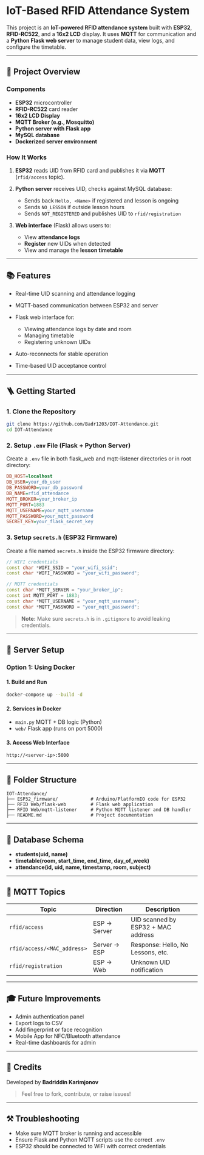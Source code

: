 # IoT-Based RFID Attendance System

This project is an **IoT-powered RFID attendance system** built with **ESP32**, **RFID-RC522**, and a **16x2 LCD** display. It uses **MQTT** for communication and a **Python Flask web server** to manage student data, view logs, and configure the timetable.

---

## 🚀 Project Overview

### Components

* **ESP32** microcontroller
* **RFID-RC522** card reader
* **16x2 LCD Display**
* **MQTT Broker (e.g., Mosquitto)**
* **Python server with Flask app**
* **MySQL database**
* **Dockerized server environment**

### How It Works

1. **ESP32** reads UID from RFID card and publishes it via **MQTT** (`rfid/access` topic).
2. **Python server** receives UID, checks against MySQL database:

   * Sends back `Hello, <Name>` if registered and lesson is ongoing
   * Sends `NO_LESSON` if outside lesson hours
   * Sends `NOT_REGISTERED` and publishes UID to `rfid/registration`
3. **Web interface** (Flask) allows users to:

   * View **attendance logs**
   * **Register** new UIDs when detected
   * View and manage the **lesson timetable**

---

## 📚 Features

* Real-time UID scanning and attendance logging
* MQTT-based communication between ESP32 and server
* Flask web interface for:

  * Viewing attendance logs by date and room
  * Managing timetable
  * Registering unknown UIDs
* Auto-reconnects for stable operation
* Time-based UID acceptance control

---

## 🪜 Getting Started

### 1. Clone the Repository

```bash
git clone https://github.com/Badr1203/IOT-Attendance.git
cd IOT-Attendance
```

### 2. Setup `.env` File (Flask + Python Server)

Create a `.env` file in both flask_web and mqtt-listener directories or in root directory:

```ini
DB_HOST=localhost
DB_USER=your_db_user
DB_PASSWORD=your_db_password
DB_NAME=rfid_attendance
MQTT_BROKER=your_broker_ip
MQTT_PORT=1883
MQTT_USERNAME=your_mqtt_username
MQTT_PASSWORD=your_mqtt_password
SECRET_KEY=your_flask_secret_key
```

### 3. Setup `secrets.h` (ESP32 Firmware)

Create a file named `secrets.h` inside the ESP32 firmware directory:

```cpp
// WIFI credentials
const char *WIFI_SSID = "your_wifi_ssid";
const char *WIFI_PASSWORD = "your_wifi_password";

// MQTT credentials
const char *MQTT_SERVER = "your_broker_ip";
const int MQTT_PORT = 1883;
const char *MQTT_USERNAME = "your_mqtt_username";
const char *MQTT_PASSWORD = "your_mqtt_password";
```

> **Note:** Make sure `secrets.h` is in `.gitignore` to avoid leaking credentials.

---

## 🚧 Server Setup

### Option 1: Using Docker

#### 1. Build and Run

```bash
docker-compose up --build -d
```

#### 2. Services in Docker

* `main.py` MQTT + DB logic (Python)
* `web/` Flask app (runs on port 5000)

#### 3. Access Web Interface

```
http://<server-ip>:5000
```

---

## 📆 Folder Structure

```
IOT-Attendance/
├── ESP32_firmware/            # Arduino/PlatformIO code for ESP32
├── RFID Web/flask-web         # Flask web application 
├── RFID Web/mqtt-listener     # Python MQTT listener and DB handler
├── README.md                  # Project documentation
```

---

## 📝 Database Schema

* **students(uid, name)**
* **timetable(room, start\_time, end\_time, day\_of\_week)**
* **attendance(id, uid, name, timestamp, room, subject)**

---

## 🚨 MQTT Topics

| Topic                       | Direction    | Description                        |
| --------------------------- | ------------ | ---------------------------------- |
| `rfid/access`               | ESP → Server | UID scanned by ESP32 + MAC address |
| `rfid/access/<MAC_address>` | Server → ESP | Response: Hello, No Lessons, etc.  |
| `rfid/registration`         | ESP →    Web | Unknown UID notification           |

---

## 🎓 Future Improvements

* Admin authentication panel
* Export logs to CSV
* Add fingerprint or face recognition
* Mobile App for NFC/Bluetooth attendance
* Real-time dashboards for admin

---

## 🙏 Credits

Developed by **Badriddin Karimjonov**

> Feel free to fork, contribute, or raise issues!

---

## ⚒ Troubleshooting

* Make sure MQTT broker is running and accessible
* Ensure Flask and Python MQTT scripts use the correct `.env`
* ESP32 should be connected to WiFi with correct credentials
